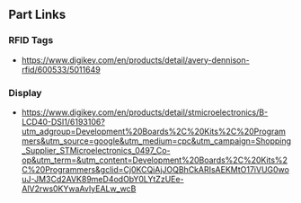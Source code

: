 ## Part Links
### RFID Tags
 * https://www.digikey.com/en/products/detail/avery-dennison-rfid/600533/5011649 

### Display
 * https://www.digikey.com/en/products/detail/stmicroelectronics/B-LCD40-DSI1/6193106?utm_adgroup=Development%20Boards%2C%20Kits%2C%20Programmers&utm_source=google&utm_medium=cpc&utm_campaign=Shopping_Supplier_STMicroelectronics_0497_Co-op&utm_term=&utm_content=Development%20Boards%2C%20Kits%2C%20Programmers&gclid=Cj0KCQiAjJOQBhCkARIsAEKMtO17iVUG0wouJ-JM3Cd2AVK89meD4odObY0LYtZzUEe-AlV2rws0KYwaAvIyEALw_wcB
